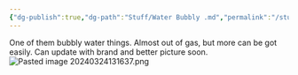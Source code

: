 ```yaml
---
{"dg-publish":true,"dg-path":"Stuff/Water Bubbly .md","permalink":"/stuff/water-bubbly/"}
---
```


One of them bubbly water things. Almost out of gas, but more can be got easily. Can update with brand and better picture soon. 
![Pasted image 20240324131637.png](/img/user/Attachments/Pasted%20image%2020240324131637.png)